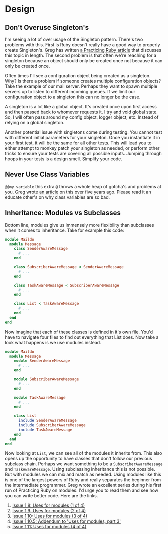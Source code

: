 Design
======

Don't Overuse Singleton's
-------------------------

I'm seeing a lot of over usage of the Singleton pattern. There's two problems with this. First is Ruby doesn't really have a good way to properly create Singleton's. Greg has written [a Practicing Ruby article](http://practicingruby.com/articles/shared/zmrfnxqpahmf) that discusses this topic in length. The second problem is that often we're reaching for a singleton because an object should only be created once not because it can only be created once.

Often times I'll see a configuration object being created as a singleton. Why? Is there a problem if someone creates multiple configuration objects? Take the example of our mail server. Perhaps they want to spawn multiple servers up to listen to different incoming queues. If we limit our configuration object to a singleton this can no longer be the case.

A singleton is a lot like a global object. It's created once upon first access and then passed back to whomever requests it. I try and void global state. So, I will often pass around my config object, logger object, etc. Instead of relying on a global singleton.

Another potential issue with singletons come during testing. You cannot test with different initial parameters for your singleton. Once you instantiate it in your first test, it will be the same for all other tests. This will lead you to either attempt to monkey patch your singleton as needed, or perform other tricks to ensure your tests are covering all possible inputs. Jumping through hoops in your tests is a design smell. Simplify your code.

Never Use Class Variables
-------------------------

`@@my_variable` this extra `@` throws a whole heap of gotcha's and problems at you. Greg wrote [an article](http://www.oreillynet.com/ruby/blog/2007/01/nubygems_dont_use_class_variab_1.html) on this over five years ago. Please read it an educate other's on why class variables are so bad.

Inheritance: Modules vs Subclasses
----------------------------------

Bottom line, modules give us immensely more flexibility than subclasses when it comes to inheritance. Take for example this code:

```ruby
module Maildo
  module Message
    class SenderAwareMessage
      # ...
    end

    class SubscriberAwareMessage < SenderAwareMessage
      # ...
    end

    class TaskAwareMessage < SubscriberAwareMessage
      # ...
    end

    class List < TaskAwareMessage
      # ...
    end
  end
end
```

Now imagine that each of these classes is defined in it's own file. You'd have to navigate four files to find out everything that List does. Now take a look what happens is we use modules instead.

```ruby
module Maildo
  module Message
    module SenderAwareMessage
      # ...
    end

    module SubscriberAwareMessage
      # ...
    end

    module TaskAwareMessage
      # ...
    end

    class List
      include SenderAwareMessage
      include SubscriberAwareMessage
      include TaskAwareMessage
    end
  end
end
```

Now looking at `List`, we can see all of the modules it inherits from. This also opens up the opportunity to have classes that don't follow our previous subclass chain. Perhaps we want something to be a `SubscriberAwareMessage` and `TaskAwareMessage`. Using subclassing inheritance this is not possible. But with modules we can mix and match as needed. Using modules like this is one of the largest powers of Ruby and really separates the beginner from the intermediate programmer. Greg wrote an excellent series during his first run of Practicing Ruby on modules. I'd urge you to read them and see how you can write better code. Here are the links.

1. [Issue 1.8: Uses for modules (1 of 4)](http://blog.rubybestpractices.com/posts/gregory/037-issue-8-uses-for-modules.html)
2. [Issue 1.9: Uses for modules (2 of 4)](http://blog.rubybestpractices.com/posts/gregory/038-issue-9-uses-for-modules.html)
3. [Issue 1.10: Uses for modules (3 of 4)](http://blog.rubybestpractices.com/posts/gregory/040-issue-10-uses-for-modules.html)
4. [Issue 1.10.5: Addendum to 'Uses for modules, part 3'](http://blog.rubybestpractices.com/posts/gregory/041-issue-10.5-uses-for-modules.html)
5. [Issue 1.11: Uses for modules (4 of 4)](http://blog.rubybestpractices.com/posts/gregory/043-issue-11-uses-for-modules.html)
